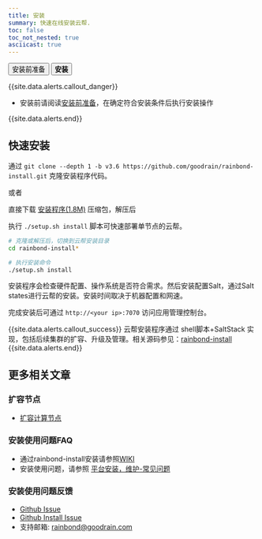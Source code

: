 ```yaml
---
title: 安装
summary: 快速在线安装云帮.
toc: false
toc_not_nested: true
asciicast: true
---
```


<div class="filters filters-big clearfix">
    <a href="before-installation.html"><button class="filter-button ">安装前准备</button></a>
    <a href="online-installation.html"><button class="filter-button current"><strong>安装</strong></button></a>
</div>

{{site.data.alerts.callout_danger}}

- 安装前请阅读[安装前准备](before-installation.html)，在确定符合安装条件后执行安装操作

{{site.data.alerts.end}}

## 快速安装

通过 `git clone --depth 1 -b v3.6 https://github.com/goodrain/rainbond-install.git` 克隆安装程序代码。

或者

直接下载 [安装程序(1.8M)](https://github.com/goodrain/rainbond-install/archive/v3.6.zip) 压缩包，解压后

执行 `./setup.sh install` 脚本可快速部署单节点的云帮。

```bash
# 克隆或解压后，切换到云帮安装目录
cd rainbond-install*

# 执行安装命令
./setup.sh install
```

安装程序会检查硬件配置、操作系统是否符合需求。然后安装配置Salt，通过Salt states进行云帮的安装。安装时间取决于机器配置和网速。

完成安装后可通过 `http://<your ip>:7070` 访问应用管理控制台。


{{site.data.alerts.callout_success}}
云帮安装程序通过 shell脚本+SaltStack 实现，包括后续集群的扩容、升级及管理。相关源码参见：[rainbond-install](https://github.com/goodrain/rainbond-install)
{{site.data.alerts.end}}


## 更多相关文章

### 扩容节点

- [扩容计算节点](../platform-maintenance/add-compute-node/install-command.html)

### 安装使用问题FAQ

- 通过rainbond-install安装请参照[WIKI](https://github.com/goodrain/rainbond-install/wiki)
- 安装使用问题，请参照 [平台安装，维护-常见问题](/FAQs/install-maintenance-faqs.html)

### 安装使用问题反馈

- [Github Issue](https://github.com/goodrain/rainbond/issues/new)
- [Github Install Issue](https://github.com/goodrain/rainbond-install/issues/new)
- 支持邮箱: rainbond@goodrain.com
